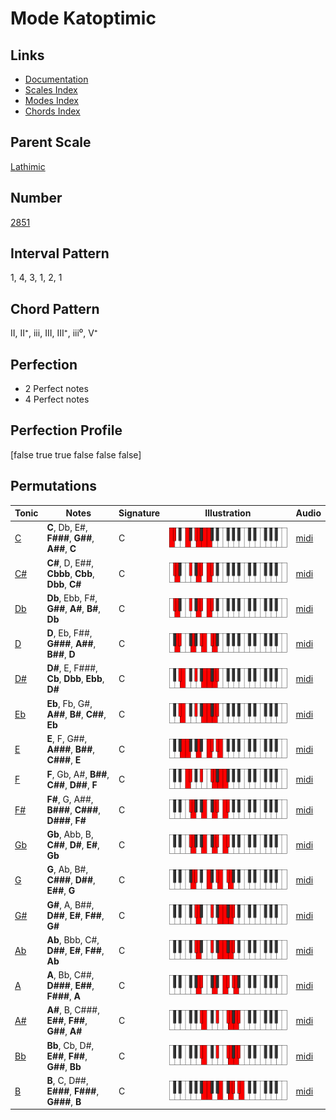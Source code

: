 # Mode Katoptimic

## Links

- [Documentation](index.md)
- [Scales Index](Scales.md)
- [Modes Index](Modes.md)
- [Chords Index](Chords.md)

## Parent Scale

[Lathimic](ScaleLathimic.md)

## Number

[2851](https://ianring.com/musictheory/scales/2851)

## Interval Pattern

1, 4, 3, 1, 2, 1

## Chord Pattern

II, II⁺, iii, III, III⁺, iii⁰, V⁺

## Perfection

- 2 Perfect notes
- 4 Perfect notes

## Perfection Profile

[false true true false false false]

## Permutations

| Tonic | Notes | Signature | Illustration | Audio |
|-------|-------|-----------|--------------|-------|
| [C](ModeCNaturalKatoptimic.md) | **C**, Db, E#, **F###**, **G##**, **A##**, **C** | C | ![CNaturalKatoptimic](ModeCNaturalKatoptimic.png) | [midi](https://github.com/edipermadi/music/blob/main/docs/ModeCNaturalKatoptimic.mid?raw=true) |
| [C#](ModeCSharpKatoptimic.md) | **C#**, D, E##, **Cbbb**, **Cbb**, **Dbb**, **C#** | C | ![CSharpKatoptimic](ModeCSharpKatoptimic.png) | [midi](https://github.com/edipermadi/music/blob/main/docs/ModeCSharpKatoptimic.mid?raw=true) |
| [Db](ModeDFlatKatoptimic.md) | **Db**, Ebb, F#, **G##**, **A#**, **B#**, **Db** | C | ![DFlatKatoptimic](ModeDFlatKatoptimic.png) | [midi](https://github.com/edipermadi/music/blob/main/docs/ModeDFlatKatoptimic.mid?raw=true) |
| [D](ModeDNaturalKatoptimic.md) | **D**, Eb, F##, **G###**, **A##**, **B##**, **D** | C | ![DNaturalKatoptimic](ModeDNaturalKatoptimic.png) | [midi](https://github.com/edipermadi/music/blob/main/docs/ModeDNaturalKatoptimic.mid?raw=true) |
| [D#](ModeDSharpKatoptimic.md) | **D#**, E, F###, **Cb**, **Dbb**, **Ebb**, **D#** | C | ![DSharpKatoptimic](ModeDSharpKatoptimic.png) | [midi](https://github.com/edipermadi/music/blob/main/docs/ModeDSharpKatoptimic.mid?raw=true) |
| [Eb](ModeEFlatKatoptimic.md) | **Eb**, Fb, G#, **A##**, **B#**, **C##**, **Eb** | C | ![EFlatKatoptimic](ModeEFlatKatoptimic.png) | [midi](https://github.com/edipermadi/music/blob/main/docs/ModeEFlatKatoptimic.mid?raw=true) |
| [E](ModeENaturalKatoptimic.md) | **E**, F, G##, **A###**, **B##**, **C###**, **E** | C | ![ENaturalKatoptimic](ModeENaturalKatoptimic.png) | [midi](https://github.com/edipermadi/music/blob/main/docs/ModeENaturalKatoptimic.mid?raw=true) |
| [F](ModeFNaturalKatoptimic.md) | **F**, Gb, A#, **B##**, **C##**, **D##**, **F** | C | ![FNaturalKatoptimic](ModeFNaturalKatoptimic.png) | [midi](https://github.com/edipermadi/music/blob/main/docs/ModeFNaturalKatoptimic.mid?raw=true) |
| [F#](ModeFSharpKatoptimic.md) | **F#**, G, A##, **B###**, **C###**, **D###**, **F#** | C | ![FSharpKatoptimic](ModeFSharpKatoptimic.png) | [midi](https://github.com/edipermadi/music/blob/main/docs/ModeFSharpKatoptimic.mid?raw=true) |
| [Gb](ModeGFlatKatoptimic.md) | **Gb**, Abb, B, **C##**, **D#**, **E#**, **Gb** | C | ![GFlatKatoptimic](ModeGFlatKatoptimic.png) | [midi](https://github.com/edipermadi/music/blob/main/docs/ModeGFlatKatoptimic.mid?raw=true) |
| [G](ModeGNaturalKatoptimic.md) | **G**, Ab, B#, **C###**, **D##**, **E##**, **G** | C | ![GNaturalKatoptimic](ModeGNaturalKatoptimic.png) | [midi](https://github.com/edipermadi/music/blob/main/docs/ModeGNaturalKatoptimic.mid?raw=true) |
| [G#](ModeGSharpKatoptimic.md) | **G#**, A, B##, **D##**, **E#**, **F##**, **G#** | C | ![GSharpKatoptimic](ModeGSharpKatoptimic.png) | [midi](https://github.com/edipermadi/music/blob/main/docs/ModeGSharpKatoptimic.mid?raw=true) |
| [Ab](ModeAFlatKatoptimic.md) | **Ab**, Bbb, C#, **D##**, **E#**, **F##**, **Ab** | C | ![AFlatKatoptimic](ModeAFlatKatoptimic.png) | [midi](https://github.com/edipermadi/music/blob/main/docs/ModeAFlatKatoptimic.mid?raw=true) |
| [A](ModeANaturalKatoptimic.md) | **A**, Bb, C##, **D###**, **E##**, **F###**, **A** | C | ![ANaturalKatoptimic](ModeANaturalKatoptimic.png) | [midi](https://github.com/edipermadi/music/blob/main/docs/ModeANaturalKatoptimic.mid?raw=true) |
| [A#](ModeASharpKatoptimic.md) | **A#**, B, C###, **E##**, **F##**, **G##**, **A#** | C | ![ASharpKatoptimic](ModeASharpKatoptimic.png) | [midi](https://github.com/edipermadi/music/blob/main/docs/ModeASharpKatoptimic.mid?raw=true) |
| [Bb](ModeBFlatKatoptimic.md) | **Bb**, Cb, D#, **E##**, **F##**, **G##**, **Bb** | C | ![BFlatKatoptimic](ModeBFlatKatoptimic.png) | [midi](https://github.com/edipermadi/music/blob/main/docs/ModeBFlatKatoptimic.mid?raw=true) |
| [B](ModeBNaturalKatoptimic.md) | **B**, C, D##, **E###**, **F###**, **G###**, **B** | C | ![BNaturalKatoptimic](ModeBNaturalKatoptimic.png) | [midi](https://github.com/edipermadi/music/blob/main/docs/ModeBNaturalKatoptimic.mid?raw=true) |
